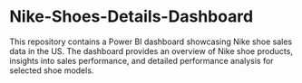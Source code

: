 # Nike-Shoes-Details-Dashboard
This repository contains a Power BI dashboard showcasing Nike shoe sales data in the US. The dashboard provides an overview of Nike shoe products, insights into sales performance, and detailed performance analysis for selected shoe models.

